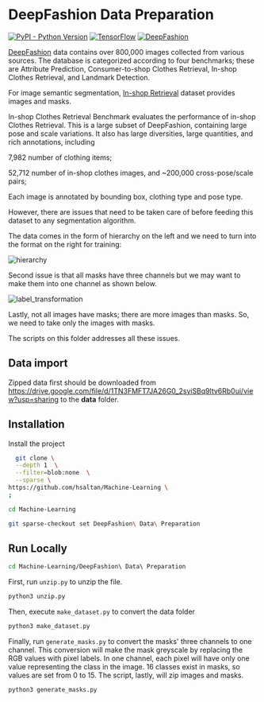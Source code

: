 
# DeepFashion Data Preparation

[![PyPI - Python Version](https://img.shields.io/pypi/pyversions/p?style=flat-square)](https://www.python.org/downloads/)
[![TensorFlow](https://img.shields.io/badge/tensorflow-2-orange)](https://www.tensorflow.org/install)
[![DeepFashion](https://img.shields.io/badge/deepfashion-1-lightgrey)](http://mmlab.ie.cuhk.edu.hk/projects/DeepFashion/InShopRetrieval.html)

[DeepFashion](https://mmlab.ie.cuhk.edu.hk/projects/DeepFashion.html) data contains over 800,000 images collected from various sources. The database is categorized according to four benchmarks; these are Attribute Prediction, Consumer-to-shop Clothes Retrieval, In-shop Clothes Retrieval, and Landmark Detection.

For image semantic segmentation, [In-shop Retrieval](http://mmlab.ie.cuhk.edu.hk/projects/DeepFashion/InShopRetrieval.html) dataset provides images and masks. 

In-shop Clothes Retrieval Benchmark evaluates the performance of in-shop Clothes Retrieval. This is a large subset of DeepFashion, containing large pose and scale variations. It also has large diversities, large quantities, and rich annotations, including

7,982 number of clothing items;

52,712 number of in-shop clothes images, and ~200,000 cross-pose/scale pairs;

Each image is annotated by bounding box, clothing type and pose type.

However, there are issues that need to be taken care of before feeding this dataset to any segmentation algorithm.

The data comes in the form of hierarchy on the left and we need to turn into the format on the right for training:  

![hierarchy](https://user-images.githubusercontent.com/40828825/172366701-29739ca9-95d3-4183-80f9-693ffea8c59b.png)  

Second issue is that all masks have three channels but we may want to make them into one channel as shown below. 

![label_transformation](https://user-images.githubusercontent.com/40828825/172366804-67e8b4c8-b969-4bee-b56e-18ece99a9493.png)  

Lastly, not all images have masks; there are more images than masks. So, we need to take only the images with masks.

The scripts on this folder addresses all these issues. 

## Data import

Zipped data first should be downloaded from <https://drive.google.com/file/d/1TN3FMFT7JA26G0_2syiSBq9ltv6Rb0ui/view?usp=sharing> to the __data__ folder.




## Installation

Install the project

```bash
  git clone \
  --depth 1  \
  --filter=blob:none  \
  --sparse \
https://github.com/hsaltan/Machine-Learning \
;
```

```bash
cd Machine-Learning 
```

```bash
git sparse-checkout set DeepFashion\ Data\ Preparation
```
## Run Locally

```bash
cd Machine-Learning/DeepFashion\ Data\ Preparation
```

First, run ```unzip.py``` to unzip the file.

```bash
python3 unzip.py
```

Then, execute ```make_dataset.py``` to convert the data folder

```bash
python3 make_dataset.py
```

Finally, run ```generate_masks.py``` to convert the masks' three channels to one channel. This conversion will make the mask greyscale by replacing the RGB values with pixel labels. In one channel, each pixel will have only one value representing the class in the image. 16 classes exist in masks, so values are set from 0 to 15. The script, lastly, will zip images and masks.

```bash
python3 generate_masks.py
```



